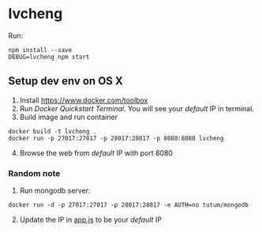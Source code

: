 # lvcheng

Run:
```
npm install --save
DEBUG=lvcheng npm start
```


## Setup dev env on OS X
1. Install https://www.docker.com/toolbox
2. Run *Docker Quickstart Terminal*. You will see your *default* IP in terminal.
3. Build image and run container
```shell
docker build -t lvcheng .
docker run -p 27017:27017 -p 28017:28017 -p 8080:8080 lvcheng
```
4. Browse the web from *default* IP with port 8080

### Random note
1. Run mongodb server:
```
docker run -d -p 27017:27017 -p 28017:28017 -e AUTH=no tutum/mongodb
```
2. Update the IP in [app.js](app.js) to be your *default* IP
